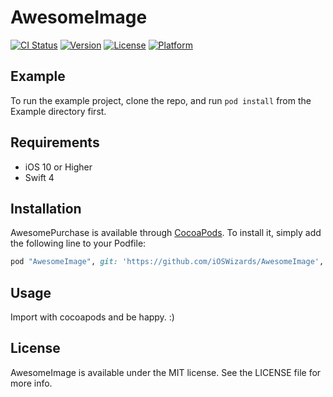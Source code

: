 # AwesomeImage

[![CI Status](https://img.shields.io/travis/evandro@itsdayoff.com/AwesomeImage.svg?style=flat)](https://travis-ci.org/evandro@itsdayoff.com/AwesomeImage)
[![Version](https://img.shields.io/cocoapods/v/AwesomeImage.svg?style=flat)](https://cocoapods.org/pods/AwesomeImage)
[![License](https://img.shields.io/cocoapods/l/AwesomeImage.svg?style=flat)](https://cocoapods.org/pods/AwesomeImage)
[![Platform](https://img.shields.io/cocoapods/p/AwesomeImage.svg?style=flat)](https://cocoapods.org/pods/AwesomeImage)

## Example

To run the example project, clone the repo, and run `pod install` from the Example directory first.

## Requirements

- iOS 10 or Higher
- Swift 4

## Installation

AwesomePurchase is available through [CocoaPods](http://cocoapods.org). To install
it, simply add the following line to your Podfile:

```ruby
pod "AwesomeImage", git: 'https://github.com/iOSWizards/AwesomeImage', tag: '0.1.2'
```
## Usage

Import with cocoapods and be happy. :)

## License

AwesomeImage is available under the MIT license. See the LICENSE file for more info.
